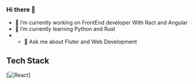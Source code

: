 ### Hi there 👋

- 🔭 I’m currently working on FrontEnd developer With Ract and Angular
- 🌱 I’m currently learning Python and Rust
- - 💬 Ask me about Fluter and Web Development

## Tech Stack

[![React](https://cdn.worldvectorlogo.com/logos/react-2.svg)]
